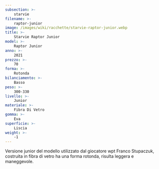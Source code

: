 ```yaml
---
subsection: >-
    starvie
filename: >-
    raptor-junior
image: /images/wiki/racchette/starvie-raptor-junior.webp
title: >-
    Starvie Raptor Junior
model: >-
    Raptor Junior
anno: >-
    2021
prezzo: >-
    70
forma: >-
    Rotonda
bilanciamento: >-
    Basso
peso: >-
    300-330
livello: >-
    Junior
materiale: >-
    Fibra Di Vetro
gomma: >-
    Eva
superficie: >-
    Liscia
weight: >-
    -1
---
```

Versione junior del modello utilizzato dal giocatore wpt Franco Stupaczuk, costruita in fibra di vetro ha una forma rotonda, risulta leggera e maneggevole.